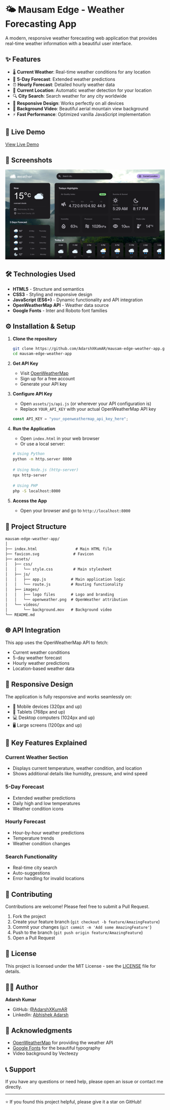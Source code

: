 # 🌤️ Mausam Edge - Weather Forecasting App

A modern, responsive weather forecasting web application that provides real-time weather information with a beautiful user interface.

## ✨ Features

- 🌡️ **Current Weather**: Real-time weather conditions for any location
- 📅 **5-Day Forecast**: Extended weather predictions
- ⏰ **Hourly Forecast**: Detailed hourly weather data
- 📍 **Current Location**: Automatic weather detection for your location
- 🔍 **City Search**: Search weather for any city worldwide
- 📱 **Responsive Design**: Works perfectly on all devices
- 🎥 **Background Video**: Beautiful aerial mountain view background
- ⚡ **Fast Performance**: Optimized vanilla JavaScript implementation

## 🚀 Live Demo

[View Live Demo]([https://adarshxkumar.github.io/Weather-Dashboard/])

## 📸 Screenshots

![Mausam Edge Weather App](https://github.com/AdarshXKumAR/Weather-Dashboard/blob/main/image.png)

## 🛠️ Technologies Used

- **HTML5** - Structure and semantics
- **CSS3** - Styling and responsive design
- **JavaScript (ES6+)** - Dynamic functionality and API integration
- **OpenWeatherMap API** - Weather data source
- **Google Fonts** - Inter and Roboto font families

## ⚙️ Installation & Setup

1. **Clone the repository**
   ```bash
   git clone https://github.com/AdarshXKumAR/mausam-edge-weather-app.git
   cd mausam-edge-weather-app
   ```

2. **Get API Key**
   - Visit [OpenWeatherMap](https://openweathermap.org/api)
   - Sign up for a free account
   - Generate your API key

3. **Configure API Key**
   - Open `assets/js/api.js` (or wherever your API configuration is)
   - Replace `YOUR_API_KEY` with your actual OpenWeatherMap API key
   ```javascript
   const API_KEY = "your_openweathermap_api_key_here";
   ```

4. **Run the Application**
   - Open `index.html` in your web browser
   - Or use a local server:
   ```bash
   # Using Python
   python -m http.server 8000
   
   # Using Node.js (http-server)
   npx http-server
   
   # Using PHP
   php -S localhost:8000
   ```

5. **Access the App**
   - Open your browser and go to `http://localhost:8000`

## 📁 Project Structure

```
mausam-edge-weather-app/
│
├── index.html                 # Main HTML file
├── favicon.svg               # Favicon
├── assets/
│   ├── css/
│   │   └── style.css         # Main stylesheet
│   ├── js/
│   │   ├── app.js           # Main application logic
│   │   └── route.js         # Routing functionality
│   ├── images/
│   │   ├── logo files       # Logo and branding
│   │   └── openweather.png  # OpenWeather attribution
│   └── videos/
│       └── background.mov   # Background video
└── README.md
```

## 🌐 API Integration

This app uses the OpenWeatherMap API to fetch:
- Current weather conditions
- 5-day weather forecast
- Hourly weather predictions
- Location-based weather data

## 📱 Responsive Design

The application is fully responsive and works seamlessly on:
- 📱 Mobile devices (320px and up)
- 📲 Tablets (768px and up)
- 💻 Desktop computers (1024px and up)
- 🖥️ Large screens (1200px and up)

## 🎨 Key Features Explained

### Current Weather Section
- Displays current temperature, weather condition, and location
- Shows additional details like humidity, pressure, and wind speed

### 5-Day Forecast
- Extended weather predictions
- Daily high and low temperatures
- Weather condition icons

### Hourly Forecast
- Hour-by-hour weather predictions
- Temperature trends
- Weather condition changes

### Search Functionality
- Real-time city search
- Auto-suggestions
- Error handling for invalid locations

## 🤝 Contributing

Contributions are welcome! Please feel free to submit a Pull Request.

1. Fork the project
2. Create your feature branch (`git checkout -b feature/AmazingFeature`)
3. Commit your changes (`git commit -m 'Add some AmazingFeature'`)
4. Push to the branch (`git push origin feature/AmazingFeature`)
5. Open a Pull Request

## 📝 License

This project is licensed under the MIT License - see the [LICENSE](LICENSE) file for details.

## 👨‍💻 Author

**Adarsh Kumar**
- GitHub: [@AdarshXKumAR](https://github.com/AdarshXKumAR)
- LinkedIn: [Abhishek Adarsh](https://linkedin.com/in/abhishekadarsh0670)

## 🙏 Acknowledgments

- [OpenWeatherMap](https://openweathermap.org/) for providing the weather API
- [Google Fonts](https://fonts.google.com/) for the beautiful typography
- Video background by Vecteezy

## 📞 Support

If you have any questions or need help, please open an issue or contact me directly.

---

⭐ If you found this project helpful, please give it a star on GitHub!
